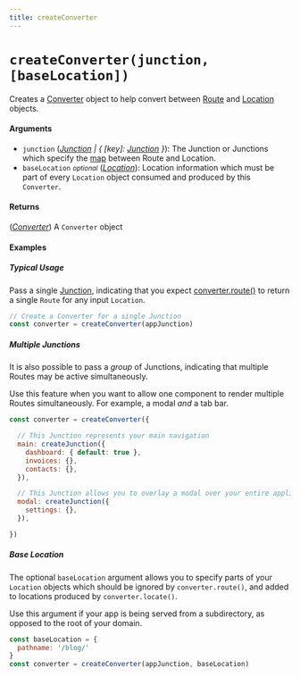 ```yaml
---
title: createConverter
---
```


# `createConverter(junction, [baseLocation])`

Creates a [Converter](Converter.md) object to help convert between [Route](Route.md) and [Location](Location.md) objects.

#### Arguments

* `junction` (*[Junction](Junction.md) | { [key]: [Junction](Junction.md) }*): The Junction or Junctions which specify the [map](../../guide/introduction/locations-routes-and-maps.md) between Route and Location.
* `baseLocation` *<small>optional</small>* (*[Location](Location.md)*): Location information which must be part of every `Location` object consumed and produced by this `Converter`.

#### Returns

(*[Converter](Converter.md)*) A `Converter` object

#### Examples

##### Typical Usage

Pass a single [Junction](Junction.md), indicating that you expect [converter.route()](Converter.md#routelocation) to return a single `Route` for any input `Location`.

```js
// Create a Converter for a single Junction
const converter = createConverter(appJunction)
```

##### Multiple Junctions

It is also possible to pass a *group* of Junctions, indicating that multiple Routes may be active simultaneously. 

Use this feature when you want to allow one component to render multiple Routes simultaneously. For example, a modal *and* a tab bar.

```js
const converter = createConverter({

  // This Junction represents your main navigation
  main: createJunction({
    dashboard: { default: true },
    invoices: {},
    contacts: {},
  }),

  // This Junction allows you to overlay a modal over your entire application
  modal: createJunction({
    settings: {},
  }),

})
```

##### Base Location

The optional `baseLocation` argument allows you to specify parts of your `Location` objects which should be ignored by `converter.route()`, and added to locations produced by `converter.locate()`.

Use this argument if your app is being served from a subdirectory, as opposed to the root of your domain.

```js
const baseLocation = {
  pathname: '/blog/'
}
const converter = createConverter(appJunction, baseLocation)    
```
